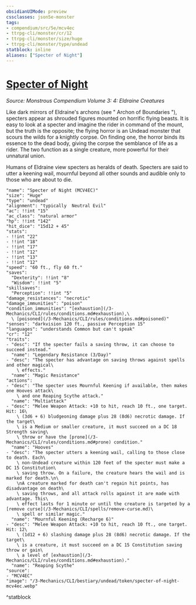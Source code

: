 ```yaml
---
obsidianUIMode: preview
cssclasses: json5e-monster
tags:
- compendium/src/5e/mcv4ec
- ttrpg-cli/monster/cr/12
- ttrpg-cli/monster/size/huge
- ttrpg-cli/monster/type/undead
statblock: inline
aliases: ["Specter of Night"]
---
```

# [Specter of Night](3-Mechanics\CLI\bestiary\undead/specter-of-night-mcv4ec.md)
*Source: Monstrous Compendium Volume 3: 4: Eldraine Creatures*  

Like dark mirrors of Eldraine's archons (see " Archon of Boundaries "), specters appear as shrouded figures mounted on horrific flying beasts. It is easy to look at a specter and imagine the rider in command of the mount, but the truth is the opposite; the flying horror is an Undead monster that scours the wilds for a knightly corpse. On finding one, the horror binds its essence to the dead body, giving the corpse the semblance of life as a rider. The two function as a single creature, more powerful for their unnatural union.

Humans of Eldraine view specters as heralds of death. Specters are said to utter a keening wail, mournful beyond all other sounds and audible only to those who are about to die.

```statblock
"name": "Specter of Night (MCV4EC)"
"size": "Huge"
"type": "undead"
"alignment": "typically  Neutral Evil"
"ac": !!int "15"
"ac_class": "natural armor"
"hp": !!int "142"
"hit_dice": "15d12 + 45"
"stats":
- !!int "22"
- !!int "18"
- !!int "17"
- !!int "12"
- !!int "13"
- !!int "12"
"speed": "60 ft., fly 60 ft."
"saves":
  "Dexterity": !!int "8"
  "Wisdom": !!int "5"
"skillsaves":
  "Perception": !!int "5"
"damage_resistances": "necrotic"
"damage_immunities": "poison"
"condition_immunities": "[exhaustion](/3-Mechanics/CLI/rules/conditions.md#exhaustion),\
  \ [poisoned](/3-Mechanics/CLI/rules/conditions.md#poisoned)"
"senses": "darkvision 120 ft., passive Perception 15"
"languages": "understands Common but can't speak"
"cr": "12"
"traits":
- "desc": "If the specter fails a saving throw, it can choose to succeed instead."
  "name": "Legendary Resistance (3/Day)"
- "desc": "The specter has advantage on saving throws against spells and other magical\
    \ effects."
  "name": "Magic Resistance"
"actions":
- "desc": "The specter uses Mournful Keening if available, then makes one Hooves attack\
    \ and one Reaping Scythe attack."
  "name": "Multiattack"
- "desc": "Melee Weapon Attack: +10 to hit, reach 10 ft., one target. Hit: 16\
    \ (3d6 + 6) bludgeoning damage plus 28 (8d6) necrotic damage. If the target\
    \ is a Medium or smaller creature, it must succeed on a DC 18 Strength saving\
    \ throw or have the [prone](/3-Mechanics/CLI/rules/conditions.md#prone) condition."
  "name": "Hooves"
- "desc": "The specter utters a keening wail, calling to those close to death. Each\
    \ non-Undead creature within 120 feet of the specter must make a DC 15 Constitution\
    \ saving throw. On a failure, the creature hears the wail and is marked for death.\n\
    \nA creature marked for death can't regain hit points, has disadvantage on death\
    \ saving throws, and all attack rolls against it are made with advantage. This\
    \ effect lasts for 1 minute or until the creature is targeted by a [remove curse](/3-Mechanics/CLI/spells/remove-curse.md)\
    \ spell or similar magic."
  "name": "Mournful Keening (Recharge 6)"
- "desc": "Melee Weapon Attack: +10 to hit, reach 10 ft., one target. Hit: 12\
    \ (1d12 + 6) slashing damage plus 28 (8d6) necrotic damage. If the target\
    \ is a creature, it must succeed on a DC 15 Constitution saving throw or gain\
    \ a level of [exhaustion](/3-Mechanics/CLI/rules/conditions.md#exhaustion)."
  "name": "Reaping Scythe"
"source":
- "MCV4EC"
"image": "/3-Mechanics/CLI/bestiary/undead/token/specter-of-night-mcv4ec.webp"
```
^statblock